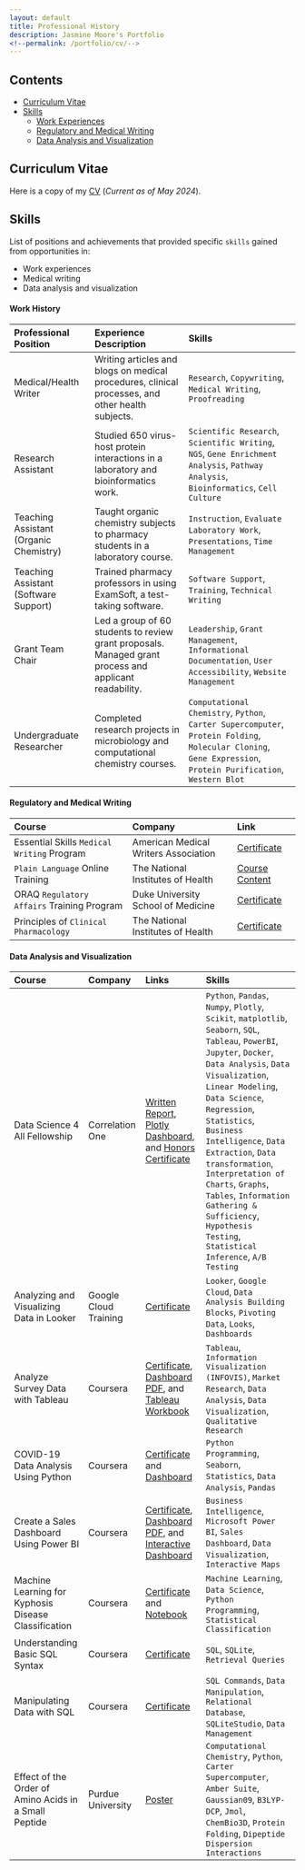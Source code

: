 ```yaml
---
layout: default
title: Professional History
description: Jasmine Moore's Portfolio
<!--permalink: /portfolio/cv/-->
---
```


## Contents
  - [Curriculum Vitae](http://jasmine-shanay.github.io/portfolio/webpages/cv#curriculum-vitae)
  - [Skills](http://jasmine-shanay.github.io/portfolio/webpages/cv#skills)
    - [Work Experiences](http://jasmine-shanay.github.io/portfolio/webpages/cv#work-experiences)
    - [Regulatory and Medical Writing](http://jasmine-shanay.github.io/portfolio/webpages/cv#regulatory-and-medical-writing)
    - [Data Analysis and Visualization](http://jasmine-shanay.github.io/portfolio/webpages/cv#data-analysis-and-visualization)

## Curriculum Vitae
Here is a copy of my [CV](https://acrobat.adobe.com/id/urn:aaid:sc:US:214a39eb-ef50-48c4-8c36-3543620bc554) 
(_Current as of May 2024_).

## Skills
List of positions and achievements that provided specific `skills` gained from opportunities in:
  - Work experiences
  - Medical writing
  - Data analysis and visualization

#### Work History

|Professional Position|Experience Description|Skills|
|:----|:----|:----|
| Medical/Health Writer | Writing articles and blogs on medical procedures, clinical processes, and other health subjects.| `Research`, `Copywriting`, `Medical Writing`, `Proofreading`|
| Research Assistant | Studied 650 virus-host protein interactions in a laboratory and bioinformatics work. | `Scientific Research`, `Scientific Writing`, `NGS`, `Gene Enrichment Analysis`, `Pathway Analysis`, `Bioinformatics`, `Cell Culture`|
| Teaching Assistant (Organic Chemistry)| Taught organic chemistry subjects to pharmacy students in a laboratory course. | `Instruction`, `Evaluate Laboratory Work`, `Presentations`, `Time Management`|
| Teaching Assistant (Software Support)| Trained pharmacy professors in using ExamSoft, a test-taking software. | `Software Support`, `Training`, `Technical Writing`|
| Grant Team Chair | Led a group of 60 students to review grant proposals. Managed grant process and applicant readability.| `Leadership`, `Grant Management`, `Informational Documentation`, `User Accessibility`, `Website Management`|
| Undergraduate Researcher | Completed research projects in microbiology and computational chemistry courses.| `Computational Chemistry`, `Python`, `Carter Supercomputer`, `Protein Folding`, `Molecular Cloning`, `Gene Expression`, `Protein Purification`, `Western Blot`|

#### Regulatory and Medical Writing

|Course|Company|Link|
|:-------|:--------|:-----|
| Essential Skills `Medical Writing` Program|American Medical Writers Association|[Certificate](https://acrobat.adobe.com/id/urn:aaid:sc:US:b0db8e95-b7fb-469d-acf5-6b95b0265a91)|
| `Plain Language` Online Training|The National Institutes of Health|[Course Content](https://www.nih.gov/sites/default/files/institutes/plain-language/nih-plain-language-getting-started-brushing-up.pdf)|
| ORAQ `Regulatory Affairs` Training Program|Duke University School of Medicine|[Certificate](https://acrobat.adobe.com/id/urn:aaid:sc:us:a300c452-464a-42f9-a907-2332302ae062)|
| Principles of `Clinical Pharmacology`|The National Institutes of Health|[Certificate](https://acrobat.adobe.com/id/urn:aaid:sc:US:01078a0b-9171-4c30-a9e0-d8ba49d023fc)|

#### Data Analysis and Visualization

|Course|Company|Links|Skills|
|:----|:----|:----|:----|
| Data Science 4 All Fellowship|Correlation One|[Written Report](https://acrobat.adobe.com/link/review?uri=urn:aaid:scds:US:bbc3e7a2-3153-31e0-aa51-414ec5bf3fc1), [Plotly Dashboard](https://chart-studio.plotly.com/~jasmineshanay/39/dashboard/), and [Honors Certificate](https://www.credential.net/1413bc3f-9fd6-42a6-b06a-0c6f0c48ad10#gs.8x47o7)| `Python`, `Pandas`, `Numpy`, `Plotly`, `Scikit`, `matplotlib`, `Seaborn`, `SQL`, `Tableau`, `PowerBI`, `Jupyter`, `Docker`, `Data Analysis`, `Data Visualization`, `Linear Modeling`, `Data Science`, `Regression`, `Statistics`, `Business Intelligence`, `Data Extraction`, `Data transformation`, `Interpretation of Charts`, `Graphs`, `Tables`, `Information Gathering & Sufficiency`, `Hypothesis Testing`, `Statistical Inference`, `A/B Testing`|
|Analyzing and Visualizing Data in Looker|Google Cloud Training|[Certificate](https://coursera.org/share/d45931ce03106b870d9694326d193277)| `Looker`, `Google Cloud`, `Data Analysis Building Blocks`, `Pivoting Data`, `Looks`, `Dashboards`|
|Analyze Survey Data with Tableau|Coursera|[Certificate](https://coursera.org/share/fa70ae8a9cc33cd22f69d5854881a7fe), [Dashboard PDF](Tableau_Survey_Charts.pdf), and [Tableau Workbook](Tableau_Survey_Data_Analysis.twbx)| `Tableau`, `Information Visualization (INFOVIS)`, `Market Research`, `Data Analysis`, `Data Visualization`, `Qualitative Research`|
|COVID-19 Data Analysis Using Python|Coursera|[Certificate](https://coursera.org/share/4a2128b2560eba63648f41aa068fabf1) and [Dashboard](COVID_Python_Analysis.ipynb)|`Python Programming`, `Seaborn`, `Statistics`, `Data Analysis`, `Pandas`|
|Create a Sales Dashboard Using Power BI|Coursera|[Certificate](https://coursera.org/share/9db7b2270c90ff51eadb134d89d38315), [Dashboard PDF](Sales_Dashboard_2.pdf), and [Interactive Dashboard](Sales_Dashboard_2.pbix)| `Business Intelligence`, `Microsoft Power BI`, `Sales Dashboard`, `Data Visualization`, `Interactive Maps`|
|Machine Learning for Kyphosis Disease Classification|Coursera|[Certificate](https://coursera.org/share/d17c1545e6fc6b13d0d105600479df85) and [Notebook](Machine_Learning_Kyphosis.ipynb)| `Machine Learning`, `Data Science`, `Python Programming`, `Statistical Classification`|
|Understanding Basic SQL Syntax|Coursera|[Certificate](https://coursera.org/share/524cfc5ad56db01238048debf6cb4be7)| `SQL`, `SQLite`, `Retrieval Queries`|
| Manipulating Data with SQL|Coursera|[Certificate](https://coursera.org/share/404c18a5bc0bdb10a51f3f7755d1e831)| `SQL Commands`, `Data Manipulation`, `Relational Database`, `SQLiteStudio`, `Data Management`|
| Effect of the Order of Amino Acids in a Small Peptide | Purdue University|[Poster](https://c1-connect.com/profile/jasmine-moore/projects/491427d5-16c7-491f-b45d-84a7886ece4a)| `Computational Chemistry`, `Python`, `Carter Supercomputer`, `Amber Suite`, `Gaussian09`, `B3LYP-DCP`, `Jmol`, `ChemBio3D`, `Protein Folding`, `Dipeptide Dispersion Interactions`|
